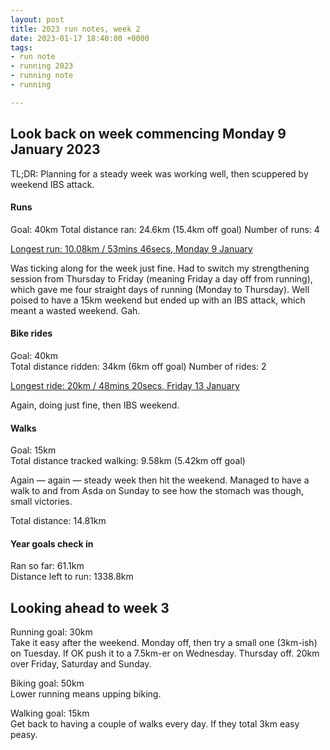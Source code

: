 ```yaml
---
layout: post
title: 2023 run notes, week 2
date: 2023-01-17 18:40:00 +0000
tags:
- run note
- running 2023
- running note
- running

---
```

## Look back on week commencing Monday 9 January 2023

TL;DR: Planning for a steady week was working well, then scuppered by weekend IBS attack.


#### Runs

Goal: 40km
Total distance ran: 24.6km (15.4km off goal)
Number of runs: 4

[Longest run: 10.08km / 53mins 46secs, Monday 9 January](https://www.strava.com/activities/8363811004)

Was ticking along for the week just fine. Had to switch my strengthening session from Thursday to Friday (meaning Friday a day off from running), which gave me four straight days of running (Monday to Thursday). Well poised to have a 15km weekend but ended up with an IBS attack, which meant a wasted weekend. Gah.


#### Bike rides

Goal: 40km<br />
Total distance ridden: 34km (6km off goal)
Number of rides: 2

[Longest ride: 20km / 48mins 20secs, Friday 13 January](https://www.strava.com/activities/8383807730)

Again, doing just fine, then IBS weekend.


#### Walks

Goal: 15km<br />
Total distance tracked walking: 9.58km (5.42km off goal)

Again — again — steady week then hit the weekend. Managed to have a walk to and from Asda on Sunday to see how the stomach was though, small victories.

Total distance: 14.81km 


#### Year goals check in 

Ran so far: 61.1km<br />
Distance left to run: 1338.8km 


## Looking ahead to week 3

Running goal: 30km <br />
Take it easy after the weekend. Monday off, then try a small one (3km-ish) on Tuesday. If OK push it to a 7.5km-er on Wednesday. Thursday off. 20km over Friday, Saturday and Sunday.

Biking goal: 50km <br />
Lower running means upping biking.

Walking goal: 15km<br />
Get back to having a couple of walks every day. If they total 3km easy peasy.